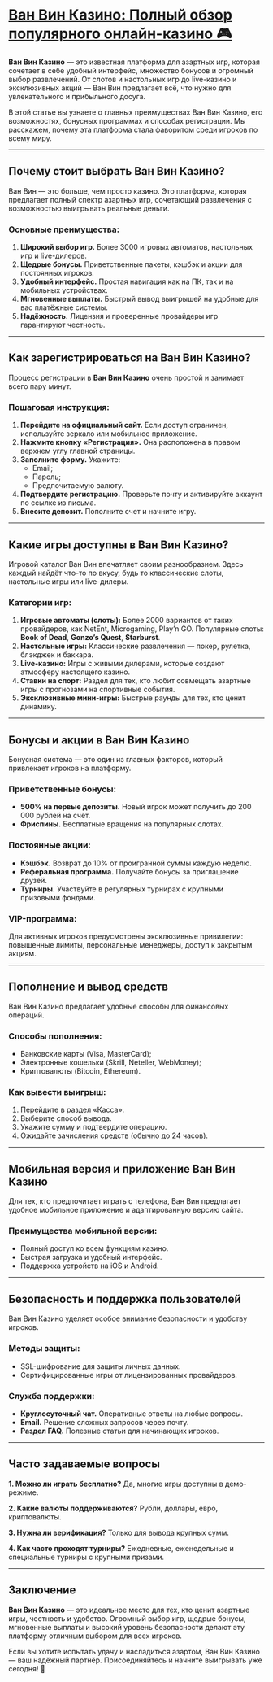 # [Ван Вин Казино: Полный обзор популярного онлайн-казино 🎮](https://brandplay.link/9sD8CZLQ)

**Ван Вин Казино** — это известная платформа для азартных игр, которая сочетает в себе удобный интерфейс, множество бонусов и огромный выбор развлечений. От слотов и настольных игр до live-казино и эксклюзивных акций — Ван Вин предлагает всё, что нужно для увлекательного и прибыльного досуга.

В этой статье вы узнаете о главных преимуществах Ван Вин Казино, его возможностях, бонусных программах и способах регистрации. Мы расскажем, почему эта платформа стала фаворитом среди игроков по всему миру.

***

## Почему стоит выбрать Ван Вин Казино?

Ван Вин — это больше, чем просто казино. Это платформа, которая предлагает полный спектр азартных игр, сочетающий развлечения с возможностью выигрывать реальные деньги.

### Основные преимущества:

1. **Широкий выбор игр.** Более 3000 игровых автоматов, настольных игр и live-дилеров.
2. **Щедрые бонусы.** Приветственные пакеты, кэшбэк и акции для постоянных игроков.
3. **Удобный интерфейс.** Простая навигация как на ПК, так и на мобильных устройствах.
4. **Мгновенные выплаты.** Быстрый вывод выигрышей на удобные для вас платёжные системы.
5. **Надёжность.** Лицензия и проверенные провайдеры игр гарантируют честность.

***

## Как зарегистрироваться на Ван Вин Казино?

Процесс регистрации в **Ван Вин Казино** очень простой и занимает всего пару минут.

### Пошаговая инструкция:

1. **Перейдите на официальный сайт.**
   Если доступ ограничен, используйте зеркало или мобильное приложение.
2. **Нажмите кнопку «Регистрация».**
   Она расположена в правом верхнем углу главной страницы.
3. **Заполните форму.**
   Укажите:
   * Email;
   * Пароль;
   * Предпочитаемую валюту.
4. **Подтвердите регистрацию.**
   Проверьте почту и активируйте аккаунт по ссылке из письма.
5. **Внесите депозит.**
   Пополните счет и начните игру.

***

## Какие игры доступны в Ван Вин Казино?

Игровой каталог Ван Вин впечатляет своим разнообразием. Здесь каждый найдёт что-то по вкусу, будь то классические слоты, настольные игры или live-дилеры.

### Категории игр:

1. **Игровые автоматы (слоты):**
   Более 2000 вариантов от таких провайдеров, как NetEnt, Microgaming, Play’n GO.
   Популярные слоты: **Book of Dead**, **Gonzo’s Quest**, **Starburst**.
2. **Настольные игры:**
   Классические развлечения — покер, рулетка, блэкджек и баккара.
3. **Live-казино:**
   Игры с живыми дилерами, которые создают атмосферу настоящего казино.
4. **Ставки на спорт:**
   Раздел для тех, кто любит совмещать азартные игры с прогнозами на спортивные события.
5. **Эксклюзивные мини-игры:**
   Быстрые раунды для тех, кто ценит динамику.

***

## Бонусы и акции в Ван Вин Казино

Бонусная система — это один из главных факторов, который привлекает игроков на платформу.

### Приветственные бонусы:

* **500% на первые депозиты.**
  Новый игрок может получить до 200 000 рублей на счёт.
* **Фриспины.**
  Бесплатные вращения на популярных слотах.

### Постоянные акции:

* **Кэшбэк.**
  Возврат до 10% от проигранной суммы каждую неделю.
* **Реферальная программа.**
  Получайте бонусы за приглашение друзей.
* **Турниры.**
  Участвуйте в регулярных турнирах с крупными призовыми фондами.

### VIP-программа:

Для активных игроков предусмотрены эксклюзивные привилегии: повышенные лимиты, персональные менеджеры, доступ к закрытым акциям.

***

## Пополнение и вывод средств

Ван Вин Казино предлагает удобные способы для финансовых операций.

### Способы пополнения:

* Банковские карты (Visa, MasterCard);
* Электронные кошельки (Skrill, Neteller, WebMoney);
* Криптовалюты (Bitcoin, Ethereum).

### Как вывести выигрыш:

1. Перейдите в раздел «Касса».
2. Выберите способ вывода.
3. Укажите сумму и подтвердите операцию.
4. Ожидайте зачисления средств (обычно до 24 часов).

***

## Мобильная версия и приложение Ван Вин Казино

Для тех, кто предпочитает играть с телефона, Ван Вин предлагает удобное мобильное приложение и адаптированную версию сайта.

### Преимущества мобильной версии:

* Полный доступ ко всем функциям казино.
* Быстрая загрузка и удобный интерфейс.
* Поддержка устройств на iOS и Android.

***

## Безопасность и поддержка пользователей

Ван Вин Казино уделяет особое внимание безопасности и удобству игроков.

### Методы защиты:

* SSL-шифрование для защиты личных данных.
* Сертифицированные игры от лицензированных провайдеров.

### Служба поддержки:

* **Круглосуточный чат.**
  Оперативные ответы на любые вопросы.
* **Email.**
  Решение сложных запросов через почту.
* **Раздел FAQ.**
  Полезные статьи для начинающих игроков.

***

## Часто задаваемые вопросы

**1. Можно ли играть бесплатно?**
Да, многие игры доступны в демо-режиме.

**2. Какие валюты поддерживаются?**
Рубли, доллары, евро, криптовалюты.

**3. Нужна ли верификация?**
Только для вывода крупных сумм.

**4. Как часто проходят турниры?**
Ежедневные, еженедельные и специальные турниры с крупными призами.

***

## Заключение

**Ван Вин Казино** — это идеальное место для тех, кто ценит азартные игры, честность и удобство. Огромный выбор игр, щедрые бонусы, мгновенные выплаты и высокий уровень безопасности делают эту платформу отличным выбором для всех игроков.

Если вы хотите испытать удачу и насладиться азартом, Ван Вин Казино — ваш надёжный партнёр. Присоединяйтесь и начните выигрывать уже сегодня! 🎰
